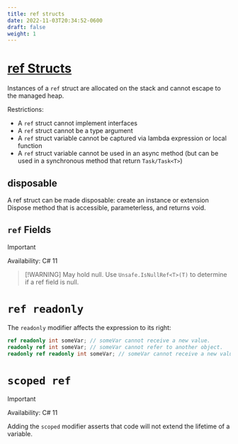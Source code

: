 ```yaml
---
title: ref structs
date: 2022-11-03T20:34:52-0600
draft: false
weight: 1
---
```


# [ref Structs](https://learn.microsoft.com/en-us/dotnet/csharp/language-reference/builtin-types/ref-struct)
Instances of a `ref` struct are allocated on the stack and cannot escape to the managed heap.

Restrictions:
- A `ref` struct cannot implement interfaces
- A `ref` struct cannot be a type argument
- A `ref` struct variable cannot be captured via lambda expression or local function
- A `ref` struct variable cannot be used in an async method (but can be used in a synchronous method that return `Task/Task<T>`)

## disposable
A ref struct can be made disposable: create an instance or extension Dispose method that is accessible, parameterless, and returns void.

## `ref` Fields
> [!IMPORTANT]
> Availability: C# 11  

> [!WARNING] May hold null. Use `Unsafe.IsNullRef<T>(T)` to determine if a ref field is null.

# `ref readonly`
The `readonly` modifier affects the expression to its right:
```cs
ref readonly int someVar; // someVar cannot receive a new value.
readonly ref int someVar; // someVar cannot refer to another object.
readonly ref readonly int someVar; // someVar cannot receive a new value and cannot receive refer to another object.
```

# `scoped ref`
> [!IMPORTANT]
> Availability: C# 11

Adding the `scoped` modifier asserts that code will not extend the lifetime of a variable.
